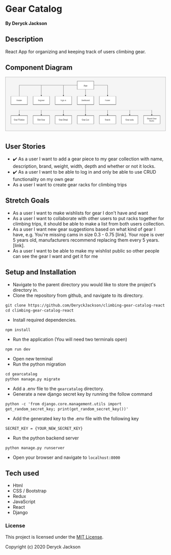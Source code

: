 # Gear Catalog

#### By Deryck Jackson

## Description

React App for organizing and keeping track of users climbing gear.

## Component Diagram

![diagram](component-diagram.png)

## User Stories

- :heavy_check_mark: As a user I want to add a gear piece to my gear collection with name, description, brand, weight, width, depth and whether or not it locks.
- :heavy_check_mark: As a user I want to be able to log in and only be able to use CRUD functionality on my own gear
- As a user I want to create gear racks for climbing trips

## Stretch Goals

- As a user I want to make wishlists for gear I don't have and want
- As a user I want to collaborate with other users to put racks together for climbing trips, it should be able to make a list from both users collection.
- As a user I want new gear suggestions based on what kind of gear I have, e.g. You're missing cams in size 0.3 - 0.75 [link]. Your rope is over 5 years old, manufacturers recommend replacing them every 5 years. [link].
- As a user I want to be able to make my wishlist public so other people can see the gear I want and get it for me

## Setup and Installation

- Navigate to the parent directory you would like to store the project's directory in.
- Clone the repository from github, and navigate to its directory.

```
git clone https://github.com/DeryckJackson/climbing-gear-catalog-react
cd climbing-gear-catalog-react
```

- Install required dependencies.

```
npm install
```

- Run the application (You will need two terminals open)

```
npm run dev
```

- Open new terminal
- Run the python migration

```
cd gearcatalog
python manage.py migrate
```

- Add a .env file to the `gearcatalog` directory.
- Generate a new django secret key by running the follow command

```
python -c 'from django.core.management.utils import get_random_secret_key; print(get_random_secret_key())'
```

- Add the generated key to the .env file with the following key

```
SECRET_KEY = {YOUR_NEW_SECRET_KEY}
```

- Run the python backend server

```
python manage.py runserver
```

- Open your browser and navigate to `localhost:8000`

## Tech used

- Html
- CSS / Bootstrap
- Redux
- JavaScript
- React
- Django

### License

This project is licensed under the [MIT License](https://opensource.org/licenses/MIT).

Copyright (c) 2020 Deryck Jackson
